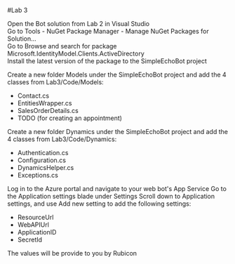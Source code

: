 #Lab 3

Open the Bot solution from Lab 2 in Visual Studio  
Go to Tools - NuGet Package Manager - Manage NuGet Packages for Solution...  
Go to Browse and search for package Microsoft.IdentityModel.Clients.ActiveDirectory  
Install the latest version of the package to the SimpleEchoBot project

Create a new folder Models under the SimpleEchoBot project and add the 4 classes from Lab3/Code/Models:
- Contact.cs
- EntitiesWrapper.cs
- SalesOrderDetails.cs
- TODO (for creating an appointment)

Create a new folder Dynamics under the SimpleEchoBot project and add the 4 classes from Lab3/Code/Dynamics:
- Authentication.cs
- Configuration.cs
- DynamicsHelper.cs
- Exceptions.cs

Log in to the Azure portal and navigate to your web bot's App Service 
Go to the Application settings blade under Settings
Scroll down to Application settings, and use Add new setting to add the following settings:

- ResourceUrl
- WebAPIUrl
- ApplicationID
- SecretId

The values will be provide to you by Rubicon

